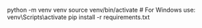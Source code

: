 python -m venv venv
source venv/bin/activate  # For Windows use: venv\Scripts\activate
pip install -r requirements.txt
